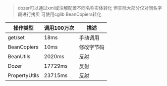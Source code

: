 >dozer可以通过xml或注解配置不同名称实体转化 但实际大部分仅对同名字段进行拷贝 可使用cglib BeanCopiers转化

操作类型|调用100万次|描述
-|-|-
get/set|18ms|手动调用
BeanCopiers|10ms|修改字节码
BeanUtils|2020ms|反射
Dozer|17729ms|反射
PropertyUtils|23715ms|反射